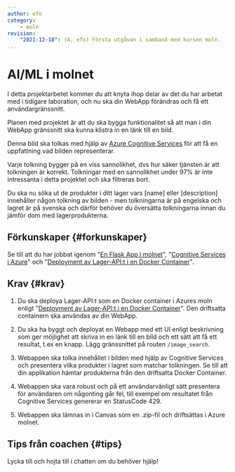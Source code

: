 ```yaml
---
author: efo
category:
    - moln
revision:
    "2021-12-18": (A, efo) Första utgåvan i samband med kursen moln.
...
```

AI/ML i molnet
==================================

I detta projektarbetet kommer du att knyta ihop delar av det du har arbetat med i tidigare laboration, och nu ska din WebApp förändras och få ett användargränssnitt.

Planen med projektet är att du ska bygga funktionalitet så att man i din WebApp gränssnitt ska kunna klistra in en länk till en bild.



<!--more-->



Denna bild ska tolkas med hjälp av [Azure Cognitive Services](kunskap/cognitive-services-i-azure) för att få en uppfattning vad bilden representerar.

Varje tolkning bygger på en viss sannolikhet, dvs hur säker tjänsten är att tolkningen är korrekt. Tolkningar med en sannolikhet under 97% är inte intressanta i detta projektet och ska filtreras bort.

Du ska nu söka ut de produkter i ditt lager vars [name] eller [description] innehåller någon tolkning av bilden - men tolkningarna är på engelska och lagret är på svenska och därför behöver du översätta tolkningarna innan du jämför dom med lagerprodukterna.



Förkunskaper {#forkunskaper}
-----------------------

Se till att du har jobbat igenom "[En Flask App i molnet](kunskap/flask_och_templates_med_jinja)", "[Cognitive Services i Azure](kunskap/cognitive-services-i-azure)" och "[Deployment av Lager-API:t i en Docker Container](kunskap/lager-apit-i-docker)".



Krav {#krav}
-----------------------

1. Du ska deploya Lager-API:t som en Docker container i Azures moln enligt "[Deployment av Lager-API:t i en Docker Container](kunskap/lager-apit-i-docker)". Den driftsatta containern ska användas av din WebApp.

1. Du ska ha byggt och deployat en Webapp med ett UI enligt beskrivning som ger möjlighet att skriva in en länk till en bild och ett sätt att få ett resultat, t.ex en knapp. Lägg gränssnittet på routen `/image_search`.

1. Webappen ska tolka innehållet i bilden med hjälp av Cognitive Services och presentera vilka produkter i lagret som matchar tolkningen. Se till att din applikation hämtar produkterna från den driftsatta Docker Container.

1. Webappen ska vara robust och på ett användarvänligt sätt presentera för användaren om någonting går fel, till exempel om resultatet från Cognitive Services genererar en StatusCode 429.

1. Webappen ska lämnas in i Canvas som en .zip-fil och driftsättas i Azure molnet.



Tips från coachen {#tips}
-----------------------

Lycka till och hojta till i chatten om du behöver hjälp!
